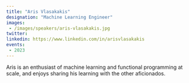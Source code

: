 ```yaml
---
title: "Aris Vlasakakis"
designation: "Machine Learning Engineer"
images:
 - /images/speakers/aris-vlasakakis.jpg
twitter: 
linkedin: https://www.linkedin.com/in/arisvlasakakis
events:
 - 2023
---
```


Aris is an enthusiast of machine learning and functional programming at scale, and enjoys sharing his learning with the other aficionados.